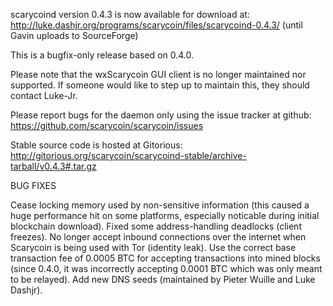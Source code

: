 scarycoind version 0.4.3 is now available for download at:
http://luke.dashjr.org/programs/scarycoin/files/scarycoind-0.4.3/ (until Gavin uploads to SourceForge)

This is a bugfix-only release based on 0.4.0.

Please note that the wxScarycoin GUI client is no longer maintained nor supported. If someone would like to step up to maintain this, they should contact Luke-Jr.

Please report bugs for the daemon only using the issue tracker at github:
https://github.com/scarycoin/scarycoin/issues

Stable source code is hosted at Gitorious:
http://gitorious.org/scarycoin/scarycoind-stable/archive-tarball/v0.4.3#.tar.gz

BUG FIXES

Cease locking memory used by non-sensitive information (this caused a huge performance hit on some platforms, especially noticable during initial blockchain download).
Fixed some address-handling deadlocks (client freezes).
No longer accept inbound connections over the internet when Scarycoin is being used with Tor (identity leak).
Use the correct base transaction fee of 0.0005 BTC for accepting transactions into mined blocks (since 0.4.0, it was incorrectly accepting 0.0001 BTC which was only meant to be relayed).
Add new DNS seeds (maintained by Pieter Wuille and Luke Dashjr).

